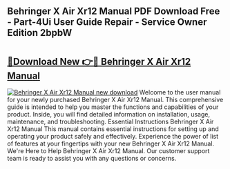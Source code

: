 ## Behringer X Air Xr12 Manual PDF Download Free - Part-4Ui User Guide Repair - Service Owner Edition 2bpbW

# <h2><a href="http://cf23659.oget.top/?id=Behringer+X+Air+Xr12+Manual">🔗Download New 👉🔴 Behringer X Air Xr12 Manual</a></h2>

[![Behringer X Air Xr12 Manual new download](https://i.imgur.com/5g1atiW.png)](http://cf23659.oget.top/?id=Behringer+X+Air+Xr12+Manual)
Welcome to the user manual for your newly purchased Behringer X Air Xr12 Manual. This comprehensive guide is intended to help you master the functions and capabilities of your product. Inside, you will find detailed information on installation, usage, maintenance, and troubleshooting. Essential Instructions Behringer X Air Xr12 Manual This manual contains essential instructions for setting up and operating your product safely and effectively. Experience the power of list of features at your fingertips with your new Behringer X Air Xr12 Manual. We're Here to Help Behringer X Air Xr12 Manual. Our customer support team is ready to assist you with any questions or concerns.
